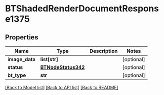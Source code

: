 # BTShadedRenderDocumentResponse1375

## Properties
Name | Type | Description | Notes
------------ | ------------- | ------------- | -------------
**image_data** | **list[str]** |  | [optional] 
**status** | [**BTNodeStatus342**](BTNodeStatus342.md) |  | [optional] 
**bt_type** | **str** |  | [optional] 

[[Back to Model list]](../README.md#documentation-for-models) [[Back to API list]](../README.md#documentation-for-api-endpoints) [[Back to README]](../README.md)



